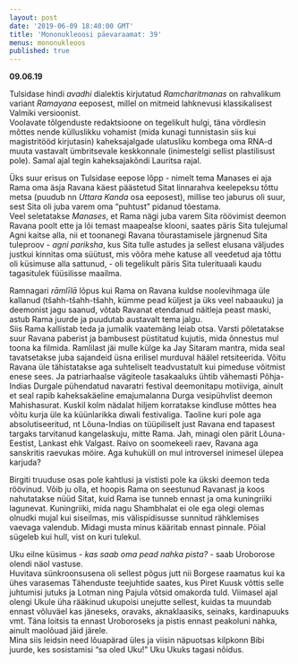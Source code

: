 ```yaml
---
layout: post
date: '2019-06-09 18:40:00 GMT'
title: 'Mononukleoosi päevaraamat: 39'
menus: mononukleoos
published: true
---
```

**09.06.19**

Tulsidase hindi *avadhi* dialektis kirjutatud *Ramcharitmanas* on rahvalikum variant *Ramayana* eeposest, millel on mitmeid lahknevusi klassikalisest Valmiki versioonist.  
Voolavate tõlgenduste redaktsioone on tegelikult hulgi, täna võrdlesin mõttes nende külluslikku vohamist (mida kunagi tunnistasin siis kui magistritööd kirjutasin) kaheksajalgade ulatusliku kombega oma RNA-d muuta vastavalt ümbritsevale keskkonnale (inimestelgi sellist plastilisust pole). Samal ajal tegin kaheksajakõndi Lauritsa rajal.  

Üks suur erisus on Tulsidase eepose lõpp - nimelt tema Manases ei aja Rama oma äsja Ravana käest päästetud Sitat linnarahva keelepeksu tõttu metsa (puudub nn *Uttara Kanda* osa eeposest), millise teo jaburus oli suur, sest Sita oli juba varem oma “puhtust” pidanud tõestama.  
Veel seletatakse *Manases*, et Rama nägi juba varem Sita röövimist deemon Ravana poolt ette ja lõi temast maapealse klooni, saates päris Sita tulejumal Agni kaitse alla, nii et toonanegi Ravana tõurastamisele järgnenud Sita tuleproov - *agni pariksha*, kus Sita tulle astudes ja sellest elusana väljudes justkui kinnitas oma süütust, mis võõra mehe katuse all veedetud aja tõttu oli küsimuse alla sattunud, - oli tegelikult päris Sita tulerituaali kaudu tagasitulek füüsilisse maailma.  

Ramnagari *rāmlīlā* lõpus kui Rama on Ravana kuldse noolevihmaga üle kallanud (tšahh-tšahh-tšahh, kümme pead küljest ja üks veel nabaauku) ja deemonist jagu saanud, võtab Ravanat etendanud näitleja peast maski, astub Rama juurde ja puudutab austavalt tema jalgu.  
Siis Rama kallistab teda ja jumalik vaatemäng leiab otsa. Varsti põletatakse suur Ravana paberist ja bambusest püstitatud kujutis, mida õnnestus mul toona ka filmida. Ramlilast jäi mulle külge ka Jay Sitaram mantra, mida seal tavatsetakse juba sajandeid üsna erilisel murduval häälel retsiteerida. Võitu Ravana üle tähistatakse aga suhteliselt teadvustatult kui pimeduse võitmist enese sees. Ja patriarhaalse vägiteole tasakaaluks ühtib vähemasti Põhja-Indias Durgale pühendatud navaratri festival deemonitapu motiiviga, ainult et seal rapib kaheksakäeline emajumalanna Durga vesipühvlist deemon Mahishasurat. Kuskil kolm nädalat hiljem korratakse kindluse mõttes hea võitu kurja üle ka küünlarikka diwali festivaliga. Taoline kuri pole aga absolutiseeritud, nt Lõuna-Indias on tüüpiliselt just Ravana end tapasest targaks tarvitanud kangelaskuju, mitte Rama. Jah, minagi olen pärit Lõuna-Eestist, Lankast ehk Valgast. Raivo on soomekeeli raev, Ravana aga sanskritis raevukas möire. Aga kuhuküll on mul introversel inimesel ülepea karjuda?  

Birgiti truuduse osas pole kahtlusi ja vististi pole ka ükski deemon teda röövinud. Võib ju olla, et hoopis Rama on seestunud Ravanast ja koos nahutatakse nüüd Sitat, kuid Rama ise tunneb ennast ja oma kuningriiki lagunevat. Kuningriiki, mida nagu Shambhalat ei ole ega olegi olemas olnudki mujal kui siseilmas, mis välispidisusse sunnitud rähklemises vaevaga valendub. 
Midagi musta minus kääritab ennast pinnale. Pöial sügeleb kui hull, vist on kuri tulekul. 

Uku eilne küsimus - *kas saab oma pead nahka pista?* - saab Uroborose olendi näol vastuse.  
Huvitava sünkroonsusena oli sellest põgus jutt nii Borgese raamatus kui ka ühes varasemas Tähenduste teejuhtide saates, kus Piret Kuusk võttis selle juhtumisi jutuks ja Lotman ning Pajula võtsid omakorda tuld. Viimasel ajal olengi Ukule üha rääkinud ukupoisi unejutte sellest, kuidas ta muundab ennast võluväel kas jäneseks, oravaks, aknaklaasiks, seinaks, kardinapuuks vmt. Täna loitsis ta ennast Uroboroseks ja pistis ennast peakoluni nahka, ainult maolõuad jäid järele.  
Mina siis leidsin need lõuapärad üles ja viisin näpuotsas kilpkonn Bibi juurde, kes sosistamisi “sa oled Uku!” Uku Ukuks tagasi nõidus.
